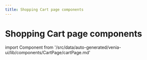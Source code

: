```yaml
---
title: Shopping Cart page components
---
```


# Shopping Cart page components

<!--
The reference doc content is generated automatically from the source code.
To update this section, update the doc blocks in the source code
-->

import Component from '/src/data/auto-generated/venia-ui/lib/components/CartPage/cartPage.md'

<Component />
